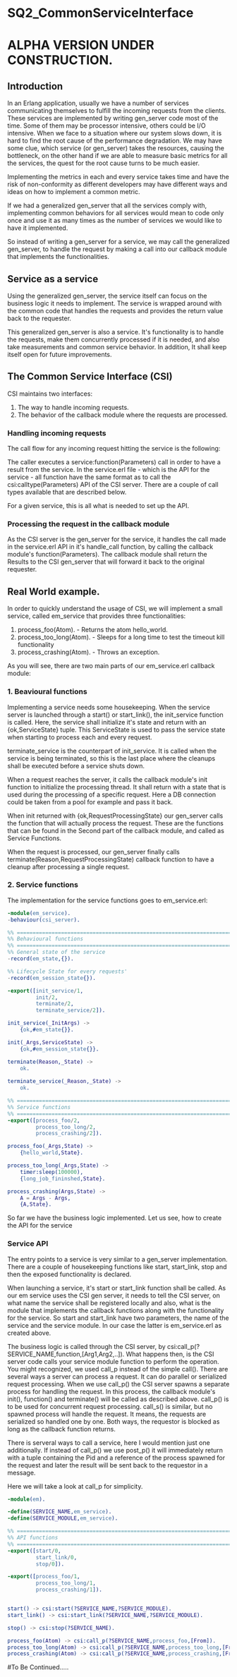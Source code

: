 # SQ2_CommonServiceInterface

# ALPHA VERSION UNDER CONSTRUCTION.

## Introduction
In an Erlang application, usually we have a number of services communicating themselves to fulfill the incoming requests from the clients. These services are implemented by writing gen_server code most of the time. Some of them may be processor intensive, others could be I/O intensive. When we face to a situation where our system slows down, it is hard to find the root cause of the performance degradation. We may have some clue, which service (or gen_server) takes the resources, causing the bottleneck, on the other hand if we are able to measure basic metrics for all the services, the quest for the root cause turns to be much easier.

Implementing the metrics in each and every service takes time and have the risk of non-conformity as different developers may have different ways and ideas on how to implement a common metric.

If we had a generalized gen_server that all the services comply with, implementing common behaviors for all services would mean to code only once and use it as many times as the number of services we would like to have it implemented.

So instead of writing a gen_server for a service, we may call the generalized gen_server, to handle the request by making a call into our callback module that implements the functionalities.

## Service as a service
Using the generalized gen_server, the service itself can focus on the business logic it needs to implement. The service is wrapped around with the common code that handles the requests and provides the return value back to the requester.

This generalized gen_server is also a service. It's functionality is to handle the requests, make them concurrently processed if it is needed, and also take measurements and common service behavior. In addition, It shall keep itself open for future improvements. 

## The Common Service Interface (CSI)
CSI maintains two interfaces:

1.  The way to handle incoming requests.
2.  The behavior of the callback module where the requests are processed.

### Handling incoming requests
The call flow for any incoming request hitting the service is the following:

The caller executes a service:function(Parameters) call in order to have a result from the service. In the service.erl file - which is the API for the service - all function have the same format as to call the csi:calltype(Parameters) API of the CSI server. There are a couple of call types available that are described below.

For a given service, this is all what is needed to set up the API.

### Processing the request in the callback module

As the CSI server is the gen_server for the service, it handles the call made in the service.erl API in it's handle_call function, by calling the callback module's function(Parameters). The callback module shall return the Results to the CSI gen_server that will forward it back to the original requester.

## Real World example.
In order to quickly understand the usage of CSI, we will implement a small service, called em_service that provides three functionalities:

1. process_foo(Atom). - Returns the atom hello_world.
2. process_too_long(Atom). - Sleeps for a long time to test the timeout kill functionality
3. process_crashing(Atom). - Throws an exception.

As you will see, there are two main parts of our em_service.erl callback module:

### 1. Beavioural functions
Implementing a service needs some housekeeping. When the service server is launched through a start() or start_link(), the init_service function is called. Here, the service shall initialize it's state and return with an {ok,ServiceState} tuple. This ServiceState is used to pass the service state when starting to process each and every request.

terminate_service is the counterpart of init_service. It is called when the service is being terminated, so this is the last place where the cleanups shall be executed before a service shuts down.

When a request reaches the server, it calls the callback module's init function to initialize the processing thread. It shall return with a state that is used during the processing of a specific request. Here a DB connection could be taken from a pool for example and pass it back.

When init returned with {ok,RequestProcessingState} our gen_server calls the function that will actually process the request. These are the functions that can be found in the Second part of the callback module, and called as Service Functions.

When the request is processed, our gen_server finally calls terminate(Reason,RequestProcessingState) callback function to have a cleanup after processing a single request.

### 2. Service functions
The implementation for the service functions goes to em_service.erl:
```erlang
-module(em_service).
-behaviour(csi_server).

%% ====================================================================
%% Behavioural functions
%% ====================================================================
%% General state of the service
-record(em_state,{}).

%% Lifecycle State for every requests'
-record(em_session_state{}).

-export([init_service/1,
         init/2,
         terminate/2,
         terminate_service/2]).

init_service(_InitArgs) ->
    {ok,#em_state{}}.

init(_Args,ServiceState) ->
    {ok,#em_session_state{}}.

terminate(Reason,_State) ->
    ok.
    
terminate_service(_Reason,_State) ->
    ok.

%% ====================================================================
%% Service functions
%% ====================================================================
-export([process_foo/2,
         process_too_long/2,
         process_crashing/2]).

process_foo(_Args,State) ->
    {hello_world,State}.

process_too_long(_Args,State) ->
    timer:sleep(100000),
    {long_job_fininshed,State}.

process_crashing(Args,State) ->
    A = Args - Args,
    {A,State}.
```

So far we have the business logic implemented. Let us see, how to create the API for the service

### Service API
The entry points to a service is very similar to a gen_server implementation. There are a couple of housekeeping functions like start, start_link, stop and then the exposed functionality is declared.

When launching a service, it's start or start_link function shall be called. As our em service uses the CSI gen server, it needs to tell the CSI server, on what name the service shall be registered locally and also, what is the module that implements the callback functions along with the functionality for the service. So start and start_link have two parameters, the name of the service and the service module. In our case the latter is em_service.erl as created above.

The business logic is called through the CSI server, by csi:call_p(?SERVICE_NAME,function,[Arg1,Arg2,..]). What happens then, is the CSI server code calls your service module function to perform the operation. You might recognized, we used call_p instead of the simple call(). There are several ways a server can process a request. It can do parallel or serialized request processing. When we use call_p() the CSI server spawns a separate process for handling the request. In this process, the callback module's init(), function() and terminate() will be called as described above. call_p() is to be used for concurrent request processing. call_s() is similar, but  no spawned process will handle the request. It means, the requests are serialized so handled one by one. Both ways, the requestor is blocked as long as the callback function returns.

There is serveral ways to call a service, here I would mention just one additionally. If instead of call_p() we use post_p() it will immediately return with a tuple containing the Pid and a reference of the process spawned for the request and later the result will be sent back to the requestor in a message.

Here we will take a look at call_p for simplicity.
```erlang
-module(em).

-define(SERVICE_NAME,em_service).
-define(SERVICE_MODULE,em_service).

%% ====================================================================
%% API functions
%% ====================================================================
-export([start/0,
         start_link/0,
         stop/0]).

-export([process_foo/1,
         process_too_long/1,
         process_crashing/1]).


start() -> csi:start(?SERVICE_NAME,?SERVICE_MODULE).
start_link() -> csi:start_link(?SERVICE_NAME,?SERVICE_MODULE).

stop() -> csi:stop(?SERVICE_NAME).

process_foo(Atom) -> csi:call_p(?SERVICE_NAME,process_foo,[From]).
process_too_long(Atom) -> csi:call_p(?SERVICE_NAME,process_too_long,[From]).
process_crashing(Atom) -> csi:call_p(?SERVICE_NAME,process_crashing,[From]).
```
#To Be Continued.....
